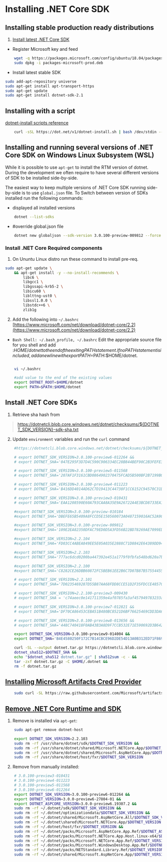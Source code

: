 # Installing .NET Core SDK

## Installing stable production ready distributions

1. [Install latest .NET Core SDK](https://www.microsoft.com/net/learn/dotnet/hello-world-tutorial#linuxubuntu)

- Register Microsoft key and feed

```bash
    wget -q https://packages.microsoft.com/config/ubuntu/18.04/packages-microsoft-prod.deb
    sudo dpkg -i packages-microsoft-prod.deb
```

- Install latest stable SDK

```bash
sudo add-apt-repository universe
sudo apt-get install apt-transport-https
sudo apt-get update
sudo apt-get install dotnet-sdk-2.1
```

## Installing with a script

[dotnet-install scripts reference](https://docs.microsoft.com/en-us/dotnet/core/tools/dotnet-install-script)

```bash
    curl -sSL https://dot.net/v1/dotnet-install.sh | bash /dev/stdin --version 3.0.100
```

## Installing and running several versions of .NET Core SDK on Windows Linux Subsystem (WSL)

While it is possible to use `apt-get` to install the RTM version of dotnet. During the development we often require to have several different versions of SDK to be installed side-by-side.

The easiest way to keep multiple versions of .NET Core SDK running side-by-side is to use `global.json` file.
To Switch between version of SDKs installed run the following commands:

- displayed all installed versions

```bash
    dotnet --list-sdks
```

- #override global.json file

```bash
    dotnet new globaljson --sdk-version 3.0.100-preview-009812 --force
```

### Install .NET Core Required components

1. On Ununtu Linux distro run these command to install pre-req.

```bash
sudo apt-get update \
    && apt-get install -y --no-install-recommends \
        libc6 \
        libgcc1 \
        libgssapi-krb5-2 \
        libicu60 \
        liblttng-ust0 \
        libssl1.0.0 \
        libstdc++6 \
        zlib1g 
```

2. Add the following into `~/.bashrc` [https://www.microsoft.com/net/download/dotnet-core/2.2](https://www.microsoft.com/net/download/dotnet-core/2.2)

- `Bash Shell: ~/.bash_profile, ~/.bashrc` Edit the appropriate source file for you shell and add :$HOME/dotnet to the end of the exiting PATH statement. If no PATH statement is included, add a new line with export PATH=$PATH:$HOME/dotnet.

```bash

    vi ~/.bashrc

    #add value to the end of the existing values
    export DOTNET_ROOT=$HOME/dotnet
    export PATH=$PATH:$HOME/dotnet

```

## Install .NET Core SDKs

1. Retrieve sha hash from
  
> https://dotnetcli.blob.core.windows.net/dotnet/checksums/${DOTNET_SDK_VERSION}-sdk-sha.txt


2. Update `environment` variables and run the `curl` command

```bash
    #https://dotnetcli.blob.core.windows.net/dotnet/checksums/${DOTNET_SDK_VERSION}-sdk-sha.txt

    # export DOTNET_SDK_VERSION=3.0.100-preview6-012264 &&
    # export DOTNET_SHA='047E295F3D7D4C590C906334EC28B844BEF90C2B3FEFE395A23E37E2A7D13955A11CBCF2FC2EE9FFCFD6FD44CEDE4ECD72A6B92258F568D5B328AD46BF0A7BB8'

    # export DOTNET_SDK_VERSION=3.0.100-preview5-011568
    # export DOTNET_SHA='207AF1F3161CBD0864902370475FCAD5B500BF2B7199B06445E7C338053BC7CB0157EE1B4D00A37A351EAE6E209417EE4A15EEACEE086AAC0AC1BE7A62F3AD0B'

    # export DOTNET_SDK_VERSION=3.0.100-preview4-011223
    # export DOTNET_SHA='B416DD4014AD62C7D19413C44738F1CC6152C94570C31DC953BE16BFEADECF449B2AAB7ECC09C9D3FCD12B2D440F281A0C8F1AD0635BC035ADB34C26F8D1E2AE'

    # export DOTNET_SDK_VERSION=3.0.100-preview3-010431
    # export DOTNET_SHA='EAA1208590E60A793CAA8A35E9A26722A4E3BCD8733EA1F79D18C7A777E1A5A8E9D82EDDABBD18B82D8795838E6DFC3B5EC7C4504E58C0C852F2D69D40131CFE'

    #export DOTNET_SDK_VERSION=3.0.100-preview-010184
    #export DOTNET_SHA='DBEFE65B5409A8FCCD5E150560073A0487159016AC52A98EC460EE161A77E63B86E10548E45F3166F1FAF38FA9CF805B6F469DD75F2F008E5E769776C8B63777'

    #export DOTNET_SDK_VERSION=3.0.100-preview-009812
    #export DOTNET_SHA='109E2EA82350DFAC79ED0D5A3FD56B22BD78269AE7099ED288A7893DF4B24DB6E5A7934F4764A5763D3F0777FE8E51A8F2454EA1055700D62111B396FA5E8B39'

    #export DOTNET_SDK_VERSION=2.2.104
    #export DOTNET_SHA='FD03CC4ABEA849EE5E05A035E2888C71D8842E64389DD94D7301E0FCFC189CBED99FE84A6174B657FFE3D328FAA761972C061A339246F63C9BA8FA31EAD2A1B0'

    #export DOTNET_SDK_VERSION=2.2.103
    #export DOTNET_SHA='777ac6dcd0200ba447392e451a1779f0fbfa548bd620a7bba3eebdf35892236c3f10b19ff81d4f64b5bc134923cb47f9cc45ee6b004140e1249582249944db69'

    #export DOTNET_SDK_VERSION=2.2.100
    #export DOTNET_SHA='C8282CE26DBB60872FC5BEB61EE2B6C7D07B87B57554455C017038EE5805596E277E47C721D6C676C8E5ABE3794AB0BD99CFF51147975B88E0B8D4C066FB6E15'

    # export DOTNET_SDK_VERSION=2.2.101
    # export DOTNET_SHA='7D0235469287D55B87AA68FDD8CCE51D2F35FDCCE485701EBF14B53E3AE0A341CDAB8D04AAE066F5E4EBD1BCA7A55C18016DEC4643DE72FD2321FE81C9CB69CD'

    # export DOTNET_SDK_VERSION=2.2.100-preview3-009430
    # export DOTNET_SHA = 'c74aeec0e141711359e4af0785fa3af457949783233ad07e7afea2f98f34ddfbf9ced56fb29a92b5350381c4698a4fae09865af9ee03ef24195ec659e852a089'

    # export DOTNET_SDK_VERSION=3.0.100-preview7-012821 &&
    # export DOTNET_SHA='DF70CA86453CEBA51B480BC8521D6BF76625469CDD3DA6FE782B85F13620D8BEEB34E02EE7AFE2803CD144066E7C685E5A1A9A4005ADC9B2709C69F7F37C9BDC'

    # export DOTNET_SDK_VERSION=3.0.100-preview8-013656 &&
    # export DOTNET_SHA='448C740418F0AB43B3A8D9F7CCB532E71E590692D3B64239C3F21D46DF3A46788B5B824E1A10236E5ABE51D4A5143C27B90D08B342A683C96BD9ABEBC2D33017'

    export DOTNET_SDK_VERSION=3.0.100-preview9-014004 &&
    export DOTNET_SHA='B4E4580250F172C7B14CBCE96D2DE54D13A0B312ED71F86986CC53A9392491347E83CDEFC2805A23BD652FC2CC0658C2E74FC8C05212C3983C19E2ADBC1FE9A3'

    curl -SL --output dotnet.tar.gz https://dotnetcli.blob.core.windows.net/dotnet/Sdk/$DOTNET_SDK_VERSION/dotnet-sdk-$DOTNET_SDK_VERSION-linux-x64.tar.gz &&
    dotnet_sha512=$DOTNET_SHA &&
    echo "$dotnet_sha512 dotnet.tar.gz" | sha512sum -c - &&
    tar -zxf dotnet.tar.gz -C $HOME/.dotnet &&
    rm -f dotnet.tar.gz
```

## [Installing Microsoft Artifacts Cred Provider](https://github.com/Microsoft/artifacts-credprovider)

```bash
    sudo curl -SL https://raw.githubusercontent.com/Microsoft/artifacts-credprovider/master/helpers/installcredprovider.sh | bash
```

## [Remove .NET Core Runtime and SDK](https://docs.microsoft.com/en-us/dotnet/core/versions/remove-runtime-sdk-versions?tabs=Linux)

1. Remove is installed via `apt-get`:

```bash
    sudo apt-get remove dotnet-host

    export DOTNET_SDK_VERSION=2.2.103
    sudo rm -rf /usr/share/dotnet/sdk/$DOTNET_SDK_VERSION &&
    sudo rm -rf /usr/share/dotnet/shared/Microsoft.NETCore.App/$DOTNET_SDK_VERSION &&
    sudo rm -rf /usr/share/dotnet/shared/Microsoft.AspNetCore.App/$DOTNET_SDK_VERSION &&
    sudo rm -rf /usr/share/dotnet/host/fxr/$DOTNET_SDK_VERSION
```

2. Remove from manually installed:

```bash
    # 3.0.100-preview3-010431
    # 3.0.100-preview4-011223
    # 3.0.100-preview5-011568
    # 3.0.100-preview6-012264
    export DOTNET_SDK_VERSION=3.0.100-preview6-012264 &&
    export DOTNET_VERSION=3.0.0-preview6-27804-01 &&
    export DOTNET_ASPCORE_VERSION=3.0.0-preview6.19307.2 &&
    sudo rm -rf ~/.dotnet/sdk/$DOTNET_SDK_VERSION &&
    sudo rm -rf ~/.dotnet/optimizationdata/$DOTNET_SDK_VERSION &&
    sudo rm -rf ~/.dotnet/shared/Microsoft.AspNetCore.All/$DOTNET_SDK_VERSION &&
    sudo rm -rf ~/.dotnet\shared\Microsoft.NETCore.App/$DOTNET_VERSION &&
    sudo rm -rf ~/.dotnet/host/fxr/$DOTNET_VERSION &&
    sudo rm -rf ~/.dotnet/packs/Microsoft.AspNetCore.App.Ref/$DOTNET_ASPCORE_VERSION &&
    sudo rm -rf ~/.dotnet/packs/Microsoft.NETCore.App.Host.linux-x64/$DOTNET_VERSION &&
    sudo rm -rf ~/.dotnet/packs/Microsoft.NETCore.App.Ref/$DOTNET_VERSION &&
    sudo rm -rf ~/.dotnet/packs/Microsoft.WindowsDesktop.App.Ref/$DOTNET_VERSION &&
    sudo rm -rf ~/.dotnet/packs/NETStandard.Library.Ref/$DOTNET_VERSION &&
    sudo rm -rf ~/.dotnet/shared/Microsoft.AspNetCore.App/$DOTNET_VERSION
```